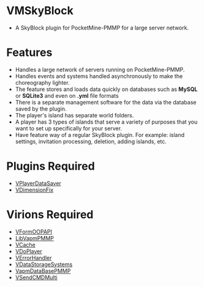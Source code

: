 # VMSkyBlock
- A SkyBlock plugin for PocketMine-PMMP for a large server network.

# Features
- Handles a large network of servers running on PocketMine-PMMP.
- Handles events and systems handled asynchronously to make the choreography lighter.
- The feature stores and loads data quickly on databases such as **MySQL** or **SQLite3** and even on **.yml** file formats
- There is a separate management software for the data via the database saved by the plugin.
- The player's island has separate world folders.
- A player has 3 types of islands that serve a variety of purposes that you want to set up specifically for your server.
- Have feature way of a regular SkyBlock plugin. For example: island settings, invitation processing, deletion, adding islands, etc.

# Plugins Required
- [VPlayerDataSaver](https://github.com/VennDev/VPlayerDataSaver)
- [VDimensionFix](https://github.com/VennDev/DimensionFix)

# Virions Required
- [VFormOOPAPI](https://github.com/VennDev/VFormOOPAPI)
- [LibVapmPMMP](https://github.com/VennDev/LibVapmPMMP)
- [VCache](https://github.com/VennDev/VCache)
- [VDoPlayer](https://github.com/VennDev/VDoPlayer)
- [VErrorHandler](https://github.com/VennDev/VErrorHandler)
- [VDataStorageSystems](https://github.com/VennDev/VDataStorageSystems)
- [VapmDataBasePMMP](https://github.com/VennDev/VapmDatabasePMMP)
- [VSendCMDMulti](https://github.com/VennDev/VSendCMDMulti)
